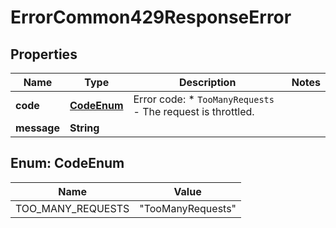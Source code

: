 

# ErrorCommon429ResponseError


## Properties

| Name | Type | Description | Notes |
|------------ | ------------- | ------------- | -------------|
|**code** | [**CodeEnum**](#CodeEnum) | Error code: * `TooManyRequests` - The request is throttled.  |  |
|**message** | **String** |  |  |


## Enum: CodeEnum

| Name | Value |
|---- | ----- |
| TOO_MANY_REQUESTS | &quot;TooManyRequests&quot; |



